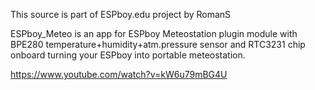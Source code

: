 This source is part of ESPboy.edu project by RomanS 

ESPboy_Meteo is an app for ESPboy Meteostation plugin module with BPE280 temperature+humidity+atm.pressure sensor and RTC3231 chip onboard turning your ESPboy into portable meteostation. 

https://www.youtube.com/watch?v=kW6u79mBG4U
